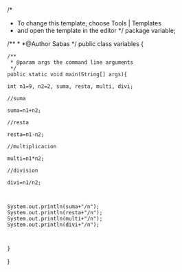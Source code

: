 /*
 * To change this template, choose Tools | Templates
 * and open the template in the editor
*/
package variable;

/**
 *
 *@Author Sabas
 */
public class variables {

    /**
     * @param args the command line arguments
     */
    public static void main(String[] args){

    int n1=9, n2=2, suma, resta, multi, divi;

    //suma

    suma=n1+n2;

    //resta

    resta=n1-n2;

    //multiplicacion

    multi=n1*n2;

    //division

    divi=n1/n2;



    System.out.println(suma+"/n");
    System.out.println(resta+"/n");
    System.out.println(multi+"/n");
    System.out.println(divi+"/n");



    }
}
